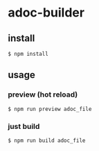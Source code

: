 # adoc-builder

## install

```
$ npm install
```

## usage

### preview (hot reload)

```
$ npm run preview adoc_file
```

### just build

```
$ npm run build adoc_file
```

